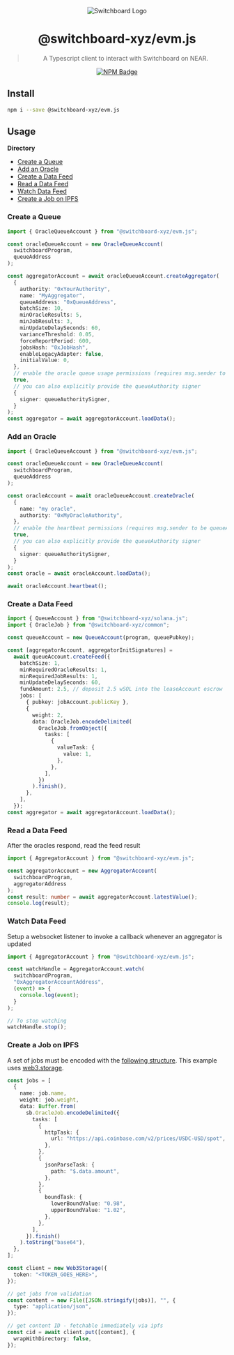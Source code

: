 <div align="center">

![Switchboard Logo](https://github.com/switchboard-xyz/sbv2-core/raw/main/website/static/img/icons/switchboard/avatar.png)

# @switchboard-xyz/evm.js

> A Typescript client to interact with Switchboard on NEAR.

[![NPM Badge](https://img.shields.io/github/package-json/v/switchboard-xyz/sbv2-evm?color=red&filename=javascript%2Fevm.js%2Fpackage.json&label=%40switchboard-xyz%2Fevm.js&logo=npm)](https://www.npmjs.com/package/@switchboard-xyz/evm.js)

</div>

## Install

```bash
npm i --save @switchboard-xyz/evm.js
```

## Usage

**Directory**

- [Create a Queue](#create-a-queue)
- [Add an Oracle](#add-an-oracle)
- [Create a Data Feed](#create-a-data-feed)
- [Read a Data Feed](#read-a-data-feed)
- [Watch Data Feed](#watch-data-feed)
- [Create a Job on IPFS](#create-a-job-on-ipfs)

### Create a Queue

```ts
import { OracleQueueAccount } from "@switchboard-xyz/evm.js";

const oracleQueueAccount = new OracleQueueAccount(
  switchboardProgram,
  queueAddress
);

const aggregatorAccount = await oracleQueueAccount.createAggregator(
  {
    authority: "0xYourAuthority",
    name: "MyAggregator",
    queueAddress: "0xQueueAddress",
    batchSize: 10,
    minOracleResults: 5,
    minJobResults: 3,
    minUpdateDelaySeconds: 60,
    varianceThreshold: 0.05,
    forceReportPeriod: 600,
    jobsHash: "0xJobHash",
    enableLegacyAdapter: false,
    initialValue: 0,
  },
  // enable the oracle queue usage permissions (requires msg.sender to be queueAuthority)
  true,
  // you can also explicitly provide the queueAuthority signer
  {
    signer: queueAuthoritySigner,
  }
);
const aggregator = await aggregatorAccount.loadData();
```

### Add an Oracle

```ts
import { OracleQueueAccount } from "@switchboard-xyz/evm.js";

const oracleQueueAccount = new OracleQueueAccount(
  switchboardProgram,
  queueAddress
);

const oracleAccount = await oracleQueueAccount.createOracle(
  {
    name: "my oracle",
    authority: "0xMyOracleAuthority",
  },
  // enable the heartbeat permissions (requires msg.sender to be queueAuthority)
  true,
  // you can also explicitly provide the queueAuthority signer
  {
    signer: queueAuthoritySigner,
  }
);
const oracle = await oracleAccount.loadData();

await oracleAccount.heartbeat();
```

### Create a Data Feed

```ts
import { QueueAccount } from "@switchboard-xyz/solana.js";
import { OracleJob } from "@switchboard-xyz/common";

const queueAccount = new QueueAccount(program, queuePubkey);

const [aggregatorAccount, aggregatorInitSignatures] =
  await queueAccount.createFeed({
    batchSize: 1,
    minRequiredOracleResults: 1,
    minRequiredJobResults: 1,
    minUpdateDelaySeconds: 60,
    fundAmount: 2.5, // deposit 2.5 wSOL into the leaseAccount escrow
    jobs: [
      { pubkey: jobAccount.publicKey },
      {
        weight: 2,
        data: OracleJob.encodeDelimited(
          OracleJob.fromObject({
            tasks: [
              {
                valueTask: {
                  value: 1,
                },
              },
            ],
          })
        ).finish(),
      },
    ],
  });
const aggregator = await aggregatorAccount.loadData();
```

### Read a Data Feed

After the oracles respond, read the feed result

```ts
import { AggregatorAccount } from "@switchboard-xyz/evm.js";

const aggregatorAccount = new AggregatorAccount(
  switchboardProgram,
  aggregatorAddress
);
const result: number = await aggregatorAccount.latestValue();
console.log(result);
```

### Watch Data Feed

Setup a websocket listener to invoke a callback whenever an aggregator is updated

```ts
import { AggregatorAccount } from "@switchboard-xyz/evm.js";

const watchHandle = AggregatorAccount.watch(
  switchboardProgram,
  "0xAggregatorAccountAddress",
  (event) => {
    console.log(event);
  }
);

// To stop watching
watchHandle.stop();
```

### Create a Job on IPFS

A set of jobs must be encoded with the [following structure](https://ipfs.io/ipfs/bafybeiaprigfe7hakc4hgqyrjtgsbggrpvzfufpufzvpwtzlznyjb5hjw4/%20USD). This example uses [web3.storage](https://web3.storage).

```ts
const jobs = [
  {
    name: job.name,
    weight: job.weight,
    data: Buffer.from(
      sb.OracleJob.encodeDelimited({
        tasks: [
          {
            httpTask: {
              url: "https://api.coinbase.com/v2/prices/USDC-USD/spot",
            },
          },
          {
            jsonParseTask: {
              path: "$.data.amount",
            },
          },
          {
            boundTask: {
              lowerBoundValue: "0.98",
              upperBoundValue: "1.02",
            },
          },
        ],
      }).finish()
    ).toString("base64"),
  },
];

const client = new Web3Storage({
  token: "<TOKEN_GOES_HERE>",
});

// get jobs from validation
const content = new File([JSON.stringify(jobs)], "", {
  type: "application/json",
});

// get content ID - fetchable immediately via ipfs
const cid = await client.put([content], {
  wrapWithDirectory: false,
});
```
